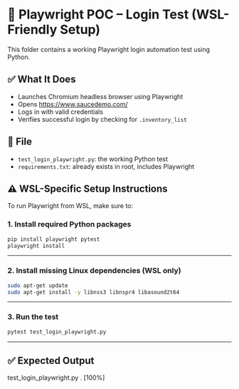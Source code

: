 # 🧪 Playwright POC – Login Test (WSL-Friendly Setup)

This folder contains a working Playwright login automation test using Python.

## ✅ What It Does

- Launches Chromium headless browser using Playwright
- Opens https://www.saucedemo.com/
- Logs in with valid credentials
- Verifies successful login by checking for `.inventory_list`

## 📂 File

- `test_login_playwright.py`: the working Python test
- `requirements.txt`: already exists in root, includes Playwright

## ⚠️ WSL-Specific Setup Instructions

To run Playwright from WSL, make sure to:

### 1. Install required Python packages
```bash
pip install playwright pytest
playwright install
```
---
### 2. Install missing Linux dependencies (WSL only)
```bash
sudo apt-get update
sudo apt-get install -y libnss3 libnspr4 libasound2t64
```
---
### 3. Run the test 
```bash
pytest test_login_playwright.py
```
---
## ✅ Expected Output
test_login_playwright.py . [100%]